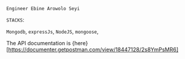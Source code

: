 `Engineer Ebine Arowolo Seyi`

`STACKS`:

`Mongodb`,
`expressJs`,
`NodeJS`,
`mongoose`,



The API documentation is {here}[https://documenter.getpostman.com/view/18447128/2s8YmPsMR6]